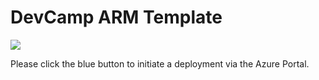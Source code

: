 # DevCamp ARM Template

<a href="https://portal.azure.com/#create/Microsoft.Template/uri/https%3A%2F%2Fraw.githubusercontent.com%2Fsolidqcloud%2FAzure-DevCamp%2Fdev-holmod01%2FShared%2FARMTemplate%2FAzureDeploy.json" target="_blank">
    <img src="http://azuredeploy.net/deploybutton.png"/>
</a>

Please click the blue button to initiate a deployment via the Azure Portal.
